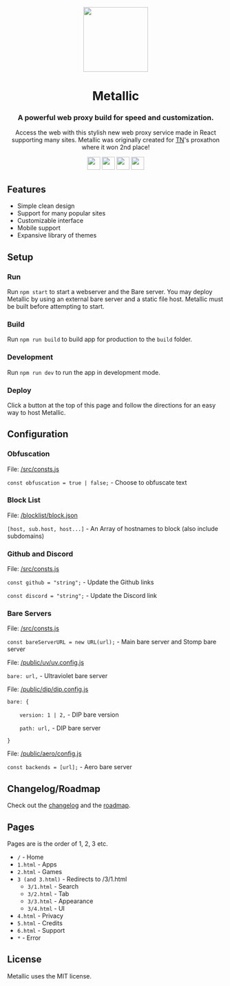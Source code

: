 <div align="center">
<img height="150px" src="https://raw.githubusercontent.com/Metallic-Web/Metallic/main/src/assets/logo.svg">
<h1>Metallic</h1>
<h3>A powerful web proxy build for speed and customization.</h3>
<p>Access the web with this stylish new web proxy service made in React supporting many sites. Metallic was originally created for <a href="https://github.com/titaniumnetwork-dev">TN</a>'s proxathon where it won 2nd place!</p>
</div>

<p align="center">
<a href="https://repl.it/github/Metallic-Web/Metallic"><img height="30px" src="https://raw.githubusercontent.com/FogNetwork/Tsunami/main/deploy/replit2.svg"><img></a>
<a href="https://glitch.com/edit/#!/import/github/Metallic-Web/Metallic"><img height="30px" src="https://raw.githubusercontent.com/FogNetwork/Tsunami/main/deploy/glitch2.svg"><img></a>
<a href="https://railway.app/new/template?template=https://github.com/Metallic-Web/Metallic"><img height="30px" src="https://raw.githubusercontent.com/FogNetwork/Tsunami/main/deploy/railway2.svg"><img></a>
<a href="https://app.koyeb.com/deploy?type=git&repository=github.com/Metallic-Web/Metallic&branch=main&name=Metallic"><img height="30px" src="https://raw.githubusercontent.com/FogNetwork/Tsunami/main/deploy/koyeb2.svg"><img></a>
</p>

## Features
- Simple clean design
- Support for many popular sites
- Customizable interface
- Mobile support
- Expansive library of themes

## Setup
### Run
Run `npm start` to start a webserver and the Bare server. You may deploy Metallic by using an external bare server and a static file host. Metallic must be built before attempting to start.

### Build
Run `npm run build` to build app for production to the `build` folder.

### Development
Run `npm run dev` to run the app in development mode.

### Deploy
Click a button at the top of this page and follow the directions for an easy way to host Metallic.

## Configuration

### Obfuscation
File: [/src/consts.js](https://github.com/Metallic-Web/Metallic/blob/main/src/consts.js)

`const obfuscation = true | false;` - Choose to obfuscate text

### Block List
File: [/blocklist/block.json](https://github.com/Metallic-Web/Metallic/blob/main/blocklist/block.json)

`[host, sub.host, host...]` - An Array of hostnames to block (also include subdomains)

### Github and Discord
File: [/src/consts.js](https://github.com/Metallic-Web/Metallic/blob/main/src/consts.js)

`const github = "string";` - Update the Github links

`const discord = "string";` - Update the Discord link

### Bare Servers
File: [/src/consts.js](https://github.com/Metallic-Web/Metallic/blob/main/src/consts.js)

`const bareServerURL = new URL(url);` - Main bare server and Stomp bare server


File: [/public/uv/uv.config.js](https://github.com/Metallic-Web/Metallic/blob/main/public/uv/uv.config.js)

`bare: url,` - Ultraviolet bare server


File: [/public/dip/dip.config.js](https://github.com/Metallic-Web/Metallic/blob/main/public/dip/dip.config.js)

`bare: {`

`    version: 1 | 2,` - DIP bare version

`    path: url,` - DIP bare server

`}`


File: [/public/aero/config.js](https://github.com/Metallic-Web/Metallic/blob/main/public/aero/config.js)

`const backends = [url];` - Aero bare server


## Changelog/Roadmap
Check out the [changelog](https://github.com/Metallic-Web/Metallic/blob/main/CHANGELOG.md) and the [roadmap](https://github.com/orgs/Metallic-Web/projects/1/views/1).

## Pages
Pages are is the order of 1, 2, 3 etc.

- `/` - Home
- `1.html` - Apps
- `2.html` - Games
- `3 (and 3.html)` - Redirects to /3/1.html
    - `3/1.html` - Search
    - `3/2.html` - Tab
    - `3/3.html` - Appearance
    - `3/4.html` - UI
- `4.html` - Privacy
- `5.html` - Credits
- `6.html` - Support
- `*` - Error

## License
Metallic uses the MIT license.
